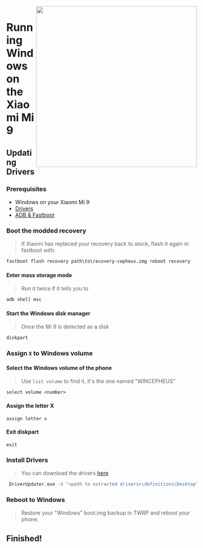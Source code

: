 <img align="right" src="https://github.com/woacepheus/Port-Windows-11-Xiaomi-Mi-9/blob/main/cepheus.png" width="425">


# Running Windows on the Xiaomi Mi 9

## Updating Drivers

### Prerequisites
- Windows on your Xiaomi Mi 9
- [Drivers](https://github.com/woacepheus/XiaoMi9-Drivers)
- [ADB & Fastboot](https://developer.android.com/studio/releases/platform-tools)

### Boot the modded recovery
> If Xiaomi has replaced your recovery back to stock, flash it again in fastboot with:
```cmd
fastboot flash recovery path\to\recovery-cepheus.img reboot recovery
```

#### Enter mass storage mode
> Run it twice if it tells you to
```cmd
adb shell msc
```

#### Start the Windows disk manager
> Once the Mi 9 is detected as a disk
```cmd
diskpart
```

### Assign `X` to Windows volume

#### Select the Windows volume of the phone
> Use `list volume` to find it, it's the one named "WINCEPHEUS"
```diskpart
select volume <number>
```

#### Assign the letter X
```diskpart
assign letter x
```

#### Exit diskpart
```diskpart
exit
```

### Install Drivers
> You can download the drivers [here](https://github.com/woacepheus/XiaoMi9-Drivers)

```cmd
 DriverUpdater.exe -d "<path to extracted drivers>\definitions\Desktop\ARM64\Internal\cepheus.txt" -r "<path to extracted drivers>" -p <The window drive letter of your phone>:\
```

### Reboot to Windows
> Restore your "Windows" boot.img backup in TWRP and reboot your phone.

## Finished!
